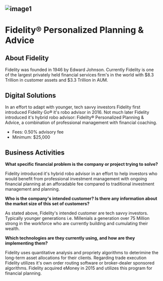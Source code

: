 ![image1](https://lh3.googleusercontent.com/proxy/DiP6bOPd_JX5_m3UsGUh_Th4rrDzeEbtS6esSY1RNzV1RGUsR7rCna8_OEPRSMlDyxF9zt6BAfDkscCdNUqjTzxlpeLFY7_9neS6N0_ZKXO4loNPwn5UIcIHNZg09lXe0F6Upw)
---
# Fidelity® Personalized Planning & Advice

## About Fidelity

Fidelity was founded in 1946 by Edward Johnson. Currently Fidelity is one of the largest privately held financial services firm's in the world with $8.3 Trillion in customer assets and $3.3 Trillion in AUM.

## Digital Solutions

In an effort to adapt with younger, tech savvy investors Fidelity first introduced Fidelity Go® it's robo advisor in 2016. Not much later Fidelity introduced it's hybrid robo advisor: Fidelity® Personalized Planning & Advice, a combination of professional management with financial coaching. 
* Fees: 0.50% advisory fee
* Minimum: $25,000

## Business Activities

**What specific financial problem is the company or project trying to solve?**

Fidelity introduced it's hybrid robo advisor in an effort to help investors who would benefit from professional investment management with ongoing financial planning at an afforadable fee compared to traditional investment management and planning.

**Who is the company's intended customer?  Is there any information about the market size of this set of customers?**

As stated above, Fidelity's intended customer are tech savvy investors. Typically younger generations i.e. Millenials a generation over 75 Million strong in the workforce who are currently building and cumulating their wealth.

**Which technologies are they currently using, and how are they implementing them?**

Fidelity uses quantitative analysis and propriety algorithms to deterimine the long-term asset allocations for  their clients. Regarding trade execution Fidelity utilizes it's own order routing software or broker-dealer sponsored algorithms.  Fidelity acquired eMoney in 2015 and utilizes this program for financial planning.
